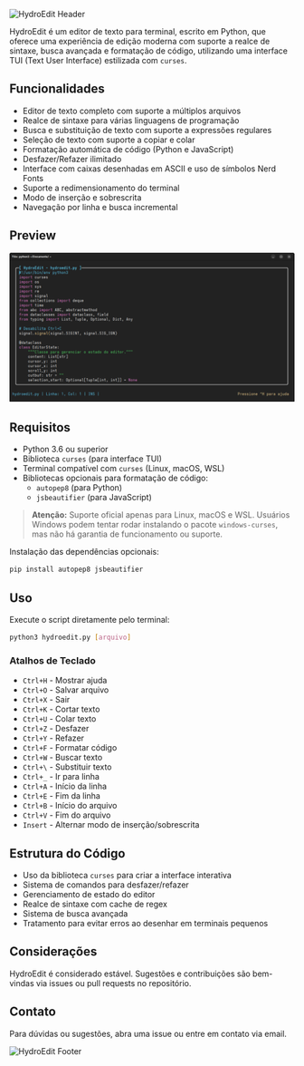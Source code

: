  <p class="center">
    <img src="https://capsule-render.vercel.app/api?type=waving&color=8BE9FD&height=220&section=header&text=HydroEdit&fontSize=40&fontColor=F8F8F2" alt="HydroEdit Header" />
  </p>

HydroEdit é um editor de texto para terminal, escrito em Python, que oferece uma experiência de edição moderna com suporte a realce de sintaxe, busca avançada e formatação de código, utilizando uma interface TUI (Text User Interface) estilizada com `curses`.

## Funcionalidades

* Editor de texto completo com suporte a múltiplos arquivos
* Realce de sintaxe para várias linguagens de programação
* Busca e substituição de texto com suporte a expressões regulares
* Seleção de texto com suporte a copiar e colar
* Formatação automática de código (Python e JavaScript)
* Desfazer/Refazer ilimitado
* Interface com caixas desenhadas em ASCII e uso de símbolos Nerd Fonts
* Suporte a redimensionamento do terminal
* Modo de inserção e sobrescrita
* Navegação por linha e busca incremental

## Preview

![Screenshot](screenshot.png)

## Requisitos

* Python 3.6 ou superior
* Biblioteca `curses` (para interface TUI)
* Terminal compatível com `curses` (Linux, macOS, WSL)
* Bibliotecas opcionais para formatação de código:
  * `autopep8` (para Python)
  * `jsbeautifier` (para JavaScript)

> **Atenção:** Suporte oficial apenas para Linux, macOS e WSL. Usuários Windows podem tentar rodar instalando o pacote `windows-curses`, mas não há garantia de funcionamento ou suporte.

Instalação das dependências opcionais:

```bash
pip install autopep8 jsbeautifier
```

## Uso

Execute o script diretamente pelo terminal:

```bash
python3 hydroedit.py [arquivo]
```

### Atalhos de Teclado

* `Ctrl+H` - Mostrar ajuda
* `Ctrl+O` - Salvar arquivo
* `Ctrl+X` - Sair
* `Ctrl+K` - Cortar texto
* `Ctrl+U` - Colar texto
* `Ctrl+Z` - Desfazer
* `Ctrl+Y` - Refazer
* `Ctrl+F` - Formatar código
* `Ctrl+W` - Buscar texto
* `Ctrl+\` - Substituir texto
* `Ctrl+_` - Ir para linha
* `Ctrl+A` - Início da linha
* `Ctrl+E` - Fim da linha
* `Ctrl+B` - Início do arquivo
* `Ctrl+V` - Fim do arquivo
* `Insert` - Alternar modo de inserção/sobrescrita

## Estrutura do Código

* Uso da biblioteca `curses` para criar a interface interativa
* Sistema de comandos para desfazer/refazer
* Gerenciamento de estado do editor
* Realce de sintaxe com cache de regex
* Sistema de busca avançada
* Tratamento para evitar erros ao desenhar em terminais pequenos

## Considerações

HydroEdit é considerado estável. Sugestões e contribuições são bem-vindas via issues ou pull requests no repositório.

## Contato

Para dúvidas ou sugestões, abra uma issue ou entre em contato via email.

  <p class="center">
    <img src="https://capsule-render.vercel.app/api?type=waving&color=8BE9FD&height=120&section=footer" alt="HydroEdit Footer" />
  </p> 